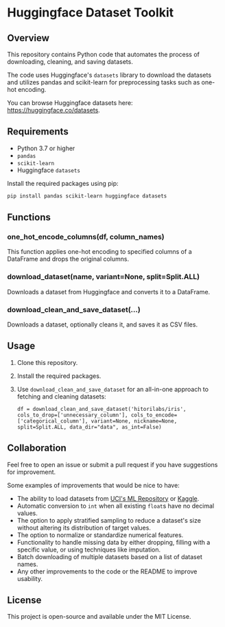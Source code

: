 # Huggingface Dataset Toolkit

## Overview

This repository contains Python code that automates the process of downloading, cleaning, and saving datasets. 

The code uses Huggingface's `datasets` library to download the datasets and utilizes pandas and scikit-learn for preprocessing tasks such as one-hot encoding.

You can browse Huggingface datasets here: https://huggingface.co/datasets.

## Requirements

- Python 3.7 or higher
- `pandas`
- `scikit-learn`
- Huggingface `datasets`

Install the required packages using pip:

```bash
pip install pandas scikit-learn huggingface datasets
```

## Functions

### one_hot_encode_columns(df, column_names)

This function applies one-hot encoding to specified columns of a DataFrame and drops the original columns.

### download_dataset(name, variant=None, split=Split.ALL)

Downloads a dataset from Huggingface and converts it to a DataFrame.

### download_clean_and_save_dataset(...)

Downloads a dataset, optionally cleans it, and saves it as CSV files.

## Usage

1. Clone this repository.

2. Install the required packages.

3. Use `download_clean_and_save_dataset` for an all-in-one approach to fetching and cleaning datasets:

    `df = download_clean_and_save_dataset('hitorilabs/iris', cols_to_drop=['unnecessary_column'], cols_to_encode=['categorical_column'], variant=None, nickname=None, split=Split.ALL, data_dir="data", as_int=False)`

## Collaboration

Feel free to open an issue or submit a pull request if you have suggestions for improvement. 

Some examples of improvements that would be nice to have:
- The ability to load datasets from [UCI's ML Repository](https://archive.ics.uci.edu/datasets) or [Kaggle](https://www.kaggle.com/datasets/).
- Automatic conversion to `int` when all existing `float`s have no decimal values.
- The option to apply stratified sampling to reduce a dataset's size without altering its distribution of target values.
- The option to normalize or standardize numerical features.
- Functionality to handle missing data by either dropping, filling with a specific value, or using techniques like imputation.
- Batch downloading of multiple datasets based on a list of dataset names.
- Any other improvements to the code or the README to improve usability.

## License

This project is open-source and available under the MIT License.

